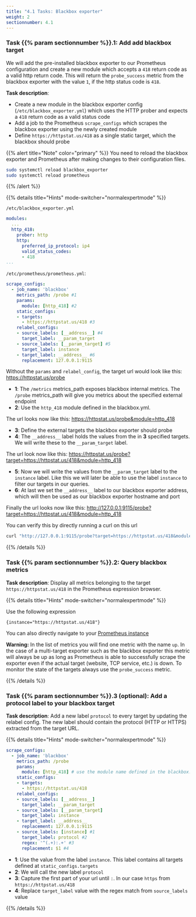 ```yaml
---
title: "4.1 Tasks: Blackbox exporter"
weight: 2
sectionnumber: 4.1
---
```


### Task {{% param sectionnumber %}}.1: Add add blackbox target

We will add the pre-installed blackbox exporter to our Prometheus configuration and create a new module which accepts a `418` return code as a valid http return code. This will return the `probe_success` metric from the blackbox exporter with the value `1`, if the http status code is `418`.

**Task description**:

* Create a new module in the blackbox exporter config (`/etc/blackbox_exporter.yml`) which uses the HTTP prober and expects a `418` return code as a valid status code
* Add a job to the Prometheus `scrape_configs` which scrapes the blackbox exporter using the newly created module
* Define `https://httpstat.us/418` as a single static target, which the blackbox should probe

{{% alert title="Note" color="primary" %}}
You need to reload the blackbox exporter and Prometheus after making changes to their configuration files.

```bash
sudo systemctl reload blackbox_exporter
sudo systemctl reload prometheus
```

{{% /alert %}}

{{% details title="Hints" mode-switcher="normalexpertmode" %}}

`/etc/blackbox_exporter.yml`

```yaml
modules:
  ...
  http_418:
    prober: http
    http:
      preferred_ip_protocol: ip4
      valid_status_codes:
      - 418
...
```

`/etc/prometheus/prometheus.yml`:

```yaml
scrape_configs:
  - job_name: 'blackbox'
    metrics_path: /probe #1
    params:
      module: [http_418] #2
    static_configs:
    - targets:
      - https://httpstat.us/418 #3
    relabel_configs:
    - source_labels: [__address__] #4
      target_label: __param_target
    - source_labels: [__param_target] #5
      target_label: instance
    - target_label: __address__ #6
      replacement: 127.0.0.1:9115
```

Without the `params` and `relabel_config`, the target url would look like this: https://httpstat.us/probe

* __1__: The `/metrics` metrics_path exposes blackbox internal metrics. The `/probe` metrics_path will give you metrics about the specified external endpoint
* __2__: Use the `http_418` module defined in the blackbox.yml.

The url looks now like this: https://httpstat.us/probe&module=http_418

* __3__: Define the external targets the blackbox exporter should probe
* __4__: The `__address__` label holds the values from the in __3__ specified targets. We will write these to the `__param_target` label.

The url look now like this: https://httpstat.us/probe?target=https://httpstat.us/418&module=http_418

* __5__: Now we will write the values from the `__param_target` label to the `instance` label. Like this we will later be able to use the label `instance` to filter our targets in our queries.
* __6__: At last we set the `__address__` label to our blackbox exporter address, which will then be used as our blackbox exporter hostname and port

Finally the url looks now like this: http://127.0.0.1:9115/probe?target=https://httpstat.us/418&module=http_418

You can verify this by directly running a curl on this url

```bash
curl "http://127.0.0.1:9115/probe?target=https://httpstat.us/418&module=http_418"
```

{{% /details %}}

### Task {{% param sectionnumber %}}.2: Query blackbox metrics

**Task description**: Display all metrics belonging to the target `https://httpstat.us/418` in the Prometheus expression browser.

{{% details title="Hints" mode-switcher="normalexpertmode" %}}

Use the following expression

```promql
{instance="https://httpstat.us/418"}
```

You can also directly navigate to your [Prometheus instance](http://LOCALHOST:9090/graph?g0.range_input=1h&g0.expr=%7Binstance%3D%22https%3A%2F%2Fhttpstat.us%2F418%22%7D&g0.tab=1)

**Warning:** In the list of metrics you will find one metric with the name `up`. In the case of a multi-target exporter such as the blackbox exporter this metric will always be up as long as Prometheus is able to successfully scrape the exporter even if the actual target (website, TCP service, etc.) is down. To monitor the state of the targets always use the `probe_success` metric.

{{% /details %}}

### Task {{% param sectionnumber %}}.3 (optional): Add a protocol label to your blackbox target

**Task description**: Add a new label `protocol` to every target by updating the relabel config. The new label should contain the protocol (HTTP or HTTPS) extracted from the target URL.

{{% details title="Hints" mode-switcher="normalexpertmode" %}}

```yaml
scrape_configs:
  - job_name: 'blackbox'
    metrics_path: /probe
    params:
      module: [http_418] # use the module name defined in the blackbox.yml
    static_configs:
    - targets:
      - https://httpstat.us/418
    relabel_configs:
    - source_labels: [__address__]
      target_label: __param_target
    - source_labels: [__param_target]
      target_label: instance
    - target_label: __address__
      replacement: 127.0.0.1:9115
    - source_labels: [instance] #1
      target_label: protocol #2
      regex: '^(.+):.+' #3
      replacement: $1 #4
```

* __1__: Use the value from the label `instance`. This label contains all targets defined at `static_configs.targets`
* __2__: We will call the new label `protocol`
* __3__: Capture the first part of your url until `:`. In our case `https` from `https://httpstat.us/418`
* __4__: Replace `target_label` value with the regex match from `source_labels` value

{{% /details %}}
